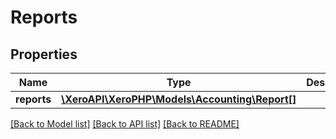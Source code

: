 # Reports

## Properties
Name | Type | Description | Notes
------------ | ------------- | ------------- | -------------
**reports** | [**\XeroAPI\XeroPHP\Models\Accounting\Report[]**](Report.md) |  | [optional] 

[[Back to Model list]](../README.md#documentation-for-models) [[Back to API list]](../README.md#documentation-for-api-endpoints) [[Back to README]](../README.md)


